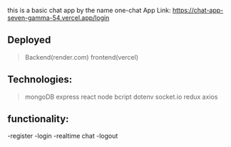 this is a basic chat app by the name one-chat 
App Link: https://chat-app-seven-gamma-54.vercel.app/login 

Deployed
---------
 > Backend(render.com)
 > frontend(vercel)

Technologies:
-------------
  > mongoDB
  > express
  > react
  > node
  > bcript
  > dotenv
  > socket.io
  > redux
  > axios

functionality:
---------------
-register
-login
-realtime chat
-logout


